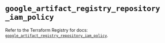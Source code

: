 # `google_artifact_registry_repository_iam_policy`

Refer to the Terraform Registry for docs: [`google_artifact_registry_repository_iam_policy`](https://registry.terraform.io/providers/hashicorp/google/6.49.2/docs/resources/artifact_registry_repository_iam_policy).
